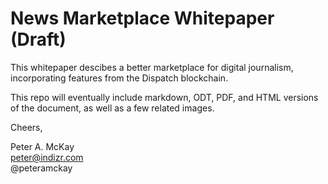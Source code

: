 # News Marketplace Whitepaper (Draft)

This whitepaper descibes a better marketplace for digital journalism, incorporating features from the Dispatch blockchain.

This repo will eventually include markdown, ODT, PDF, and HTML versions of the document, as well as a few related images.

Cheers,

Peter A. McKay      
peter@indizr.com        
@peteramckay        
